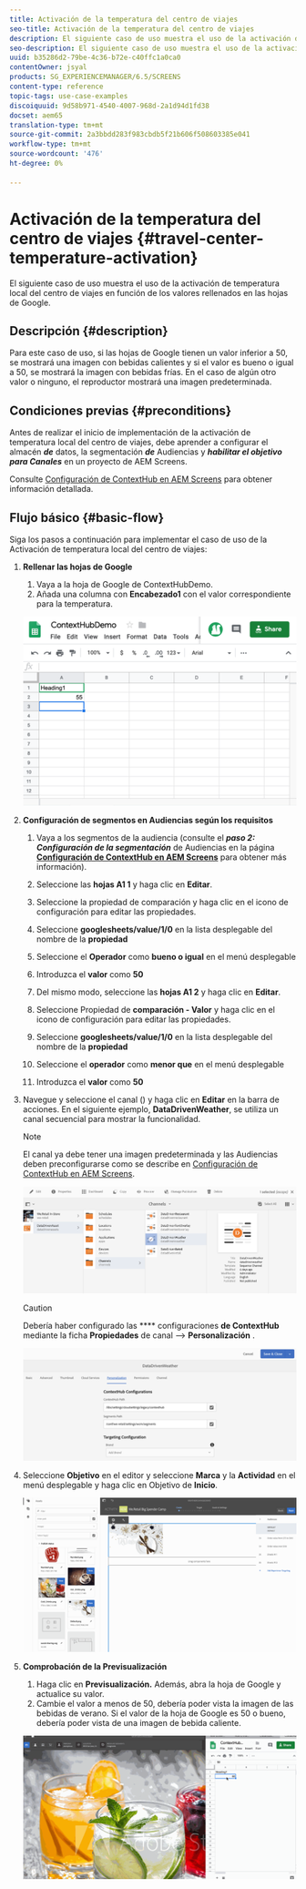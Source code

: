 ```yaml
---
title: Activación de la temperatura del centro de viajes
seo-title: Activación de la temperatura del centro de viajes
description: El siguiente caso de uso muestra el uso de la activación de temperatura local del centro de viajes en función de los valores rellenados en las hojas de Google.
seo-description: El siguiente caso de uso muestra el uso de la activación de temperatura local del centro de viajes en función de los valores rellenados en las hojas de Google.
uuid: b35286d2-79be-4c36-b72e-c40ffc1a0ca0
contentOwner: jsyal
products: SG_EXPERIENCEMANAGER/6.5/SCREENS
content-type: reference
topic-tags: use-case-examples
discoiquuid: 9d58b971-4540-4007-968d-2a1d94d1fd38
docset: aem65
translation-type: tm+mt
source-git-commit: 2a3bbdd283f983cbdb5f21b606f508603385e041
workflow-type: tm+mt
source-wordcount: '476'
ht-degree: 0%

---
```



# Activación de la temperatura del centro de viajes {#travel-center-temperature-activation}

El siguiente caso de uso muestra el uso de la activación de temperatura local del centro de viajes en función de los valores rellenados en las hojas de Google.

## Descripción {#description}

Para este caso de uso, si las hojas de Google tienen un valor inferior a 50, se mostrará una imagen con bebidas calientes y si el valor es bueno o igual a 50, se mostrará la imagen con bebidas frías. En el caso de algún otro valor o ninguno, el reproductor mostrará una imagen predeterminada.

## Condiciones previas {#preconditions}

Antes de realizar el inicio de implementación de la activación de temperatura local del centro de viajes, debe aprender a configurar el almacén ***de*** datos, la segmentación ***de*** Audiencias y ***habilitar el objetivo para Canales*** en un proyecto de AEM Screens.

Consulte [Configuración de ContextHub en AEM Screens](configuring-context-hub.md) para obtener información detallada.

## Flujo básico {#basic-flow}

Siga los pasos a continuación para implementar el caso de uso de la Activación de temperatura local del centro de viajes:

1. **Rellenar las hojas de Google**

   1. Vaya a la hoja de Google de ContextHubDemo.
   1. Añada una columna con **Encabezado1** con el valor correspondiente para la temperatura.

   ![screen_shot_2019-05-08at112911am](assets/screen_shot_2019-05-08at112911am.png)

1. **Configuración de segmentos en Audiencias según los requisitos**

   1. Vaya a los segmentos de la audiencia (consulte el ***paso 2: Configuración de la segmentación*** de Audiencias en la página **[Configuración de ContextHub en AEM Screens](configuring-context-hub.md)** para obtener más información).

   1. Seleccione las **hojas A1 1** y haga clic en **Editar**.

   1. Seleccione la propiedad de comparación y haga clic en el icono de configuración para editar las propiedades.
   1. Seleccione **googlesheets/value/1/0** en la lista desplegable del nombre de la **propiedad**

   1. Seleccione el **Operador** como **bueno o igual** en el menú desplegable

   1. Introduzca el **valor** como **50**

   1. Del mismo modo, seleccione las **hojas A1 2** y haga clic en **Editar**.

   1. Seleccione Propiedad de **comparación - Valor** y haga clic en el icono de configuración para editar las propiedades.
   1. Seleccione **googlesheets/value/1/0** en la lista desplegable del nombre de la **propiedad**

   1. Seleccione el **operador** como **menor que** en el menú desplegable

   1. Introduzca el **valor** como **50**

1. Navegue y seleccione el canal () y haga clic en **Editar** en la barra de acciones. En el siguiente ejemplo, **DataDrivenWeather**, se utiliza un canal secuencial para mostrar la funcionalidad.

   >[!NOTE]
   >
   >El canal ya debe tener una imagen predeterminada y las Audiencias deben preconfigurarse como se describe en [Configuración de ContextHub en AEM Screens](configuring-context-hub.md).

   ![screen_shot_2019-05-08at113022am](assets/screen_shot_2019-05-08at113022am.png)

   >[!CAUTION]
   >
   >Debería haber configurado las **** configuraciones **de ContextHub** mediante la ficha **Propiedades** de canal —> **Personalización** .

   ![screen_shot_2019-05-08at114106am](assets/screen_shot_2019-05-08at114106am.png)

1. Seleccione **Objetivo** en el editor y seleccione **Marca** y la **Actividad** en el menú desplegable y haga clic en Objetivo de **Inicio**.

   ![new_actividad3](assets/new_activity3.gif)

1. **Comprobación de la Previsualización**

   1. Haga clic en **Previsualización.** Además, abra la hoja de Google y actualice su valor.
   1. Cambie el valor a menos de 50, debería poder vista la imagen de las bebidas de verano. Si el valor de la hoja de Google es 50 o bueno, debería poder vista de una imagen de bebida caliente.

   ![result3](assets/result3.gif)

